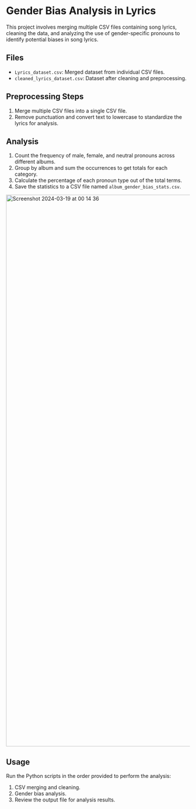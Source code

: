 # Gender Bias Analysis in Lyrics

This project involves merging multiple CSV files containing song lyrics, cleaning the data, and analyzing the use of gender-specific pronouns to identify potential biases in song lyrics.

## Files

- `Lyrics_dataset.csv`: Merged dataset from individual CSV files.
- `cleaned_lyrics_dataset.csv`: Dataset after cleaning and preprocessing.

## Preprocessing Steps

1. Merge multiple CSV files into a single CSV file.
2. Remove punctuation and convert text to lowercase to standardize the lyrics for analysis.

## Analysis

1. Count the frequency of male, female, and neutral pronouns across different albums.
2. Group by album and sum the occurrences to get totals for each category.
3. Calculate the percentage of each pronoun type out of the total terms.
4. Save the statistics to a CSV file named `album_gender_bias_stats.csv`.

<img width="1508" alt="Screenshot 2024-03-19 at 00 14 36" src="https://github.com/WafaaBajjouk/Gender-Bias-in-Taylor-swift-songs-/assets/76793719/773fcf71-575d-4dc0-a2cd-ffaf4367ff1a">


## Usage

Run the Python scripts in the order provided to perform the analysis:

1. CSV merging and cleaning.
2. Gender bias analysis.
3. Review the output file for analysis results.

